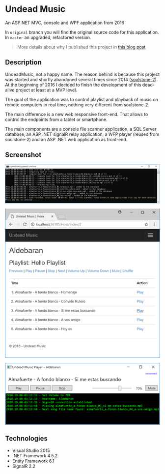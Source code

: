 # Undead Music

An ASP NET MVC, console and WPF application from 2016

In `original` branch you will find the original source code for this application. In `master` an upgraded, refactored version.

> More details about why I published this project in [this blog post](https://mamcer.github.io/2018-09-02-i-cleaned-up-my-virtual-basement/)

## Description 

UndeadMusic, not a happy name. The reason behind is because this project was started and shortly abandoned several times since 2014 ([soulstone-2](https://github.com/mamcer/soulstone-2)). At the beginning of 2016 I decided to finish the development of this dead-alive project at least at a MVP level. 

The goal of the application was to control playlist and playback of music on remote computers in real time, nothing very different from soulstone-2.

The main difference is a new web responsive front-end. That allows to control the endpoints from a tablet or smartphone.

The main components are a console file scanner application, a SQL Server database, an ASP .NET signalR relay application, a WFP player (reused from soulstone-2) and an ASP .NET web application as front-end. 

## Screenshot

![screenshot](https://raw.githubusercontent.com/mamcer/undead-music/master/doc/screenshot-01.png)

![screenshot](https://raw.githubusercontent.com/mamcer/undead-music/master/doc/screenshot-02.png)

![screenshot](https://raw.githubusercontent.com/mamcer/undead-music/master/doc/screenshot-03.png)

## Technologies

- Visual Studio 2015
- .NET Framework 4.5.2
- Entity Framework 6.1
- SignalR 2.2

